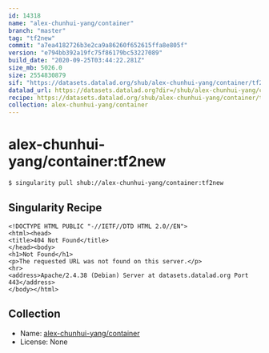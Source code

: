 ```yaml
---
id: 14318
name: "alex-chunhui-yang/container"
branch: "master"
tag: "tf2new"
commit: "a7ea4182726b3e2ca9a86260f652615ffa8e805f"
version: "e794bb392a19fc75f86179bc53227089"
build_date: "2020-09-25T03:44:22.281Z"
size_mb: 5026.0
size: 2554830879
sif: "https://datasets.datalad.org/shub/alex-chunhui-yang/container/tf2new/2020-09-25-a7ea4182-e794bb39/e794bb392a19fc75f86179bc53227089.sif"
datalad_url: https://datasets.datalad.org?dir=/shub/alex-chunhui-yang/container/tf2new/2020-09-25-a7ea4182-e794bb39/
recipe: https://datasets.datalad.org/shub/alex-chunhui-yang/container/tf2new/2020-09-25-a7ea4182-e794bb39/Singularity
collection: alex-chunhui-yang/container
---
```


# alex-chunhui-yang/container:tf2new

```bash
$ singularity pull shub://alex-chunhui-yang/container:tf2new
```

## Singularity Recipe

```singularity
<!DOCTYPE HTML PUBLIC "-//IETF//DTD HTML 2.0//EN">
<html><head>
<title>404 Not Found</title>
</head><body>
<h1>Not Found</h1>
<p>The requested URL was not found on this server.</p>
<hr>
<address>Apache/2.4.38 (Debian) Server at datasets.datalad.org Port 443</address>
</body></html>
```

## Collection

 - Name: [alex-chunhui-yang/container](https://github.com/alex-chunhui-yang/container)
 - License: None

